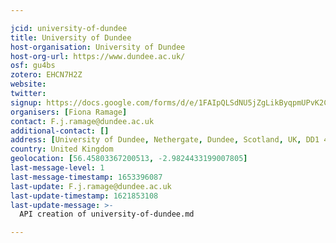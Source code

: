 ```yaml
---

jcid: university-of-dundee
title: University of Dundee
host-organisation: University of Dundee
host-org-url: https://www.dundee.ac.uk/
osf: gu4bs
zotero: EHCN7H2Z
website: 
twitter: 
signup: https://docs.google.com/forms/d/e/1FAIpQLSdNU5jZgLikByqpmUPvK2Cz5b6Ayz-B44wWNFQ-9JJfX5Z57g/viewform?usp=sf_link
organisers: [Fiona Ramage]
contact: F.j.ramage@dundee.ac.uk
additional-contact: []
address: [University of Dundee, Nethergate, Dundee, Scotland, UK, DD1 4HN]
country: United Kingdom
geolocation: [56.45803367200513, -2.9824433199007805]
last-message-level: 1
last-message-timestamp: 1653396087
last-update: F.j.ramage@dundee.ac.uk
last-update-timestamp: 1621853108
last-update-message: >-
  API creation of university-of-dundee.md

---
```



